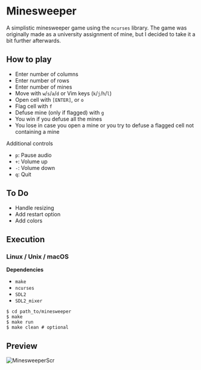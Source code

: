 # Minesweeper

A simplistic minesweeper game using the `ncurses` library. The game was originally made as a university assignment of mine, but I decided to take it a bit further afterwards.

## How to play

* Enter number of columns
* Enter number of rows
* Enter number of mines
* Move with `w`/`s`/`a`/`d` or Vim keys (`k`/`j`/`h`/`l`)
* Open cell with `[ENTER]`, or `o`
* Flag cell with `f`
* Defuse mine (only if flagged) with `g`
* You win if you defuse all the mines
* You lose in case you open a mine or you try to defuse a flagged cell not containing a mine

Additional controls

* `p`: Pause audio
* `+`: Volume up
* `-`: Volume down
* `q`: Quit

## To Do

* Handle resizing
* Add restart option
* Add colors

## Execution

### Linux / Unix / macOS

**Dependencies**
* `make`
* `ncurses`
* `SDL2`
* `SDL2_mixer`

```shell
$ cd path_to/minesweeper
$ make
$ make run
$ make clean # optional
```

## Preview

![MinesweeperScr](https://user-images.githubusercontent.com/54286563/73931645-4d4db080-48e1-11ea-981b-e9b028d34c41.png)
